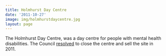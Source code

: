 ```yaml
---
title: Holmhurst Day Centre 
date: '2011-10-27'
image: img/holmhurstdaycentre.jpg
layout: page
---
```

The Holmhurst Day Centre, was a day centre for people with mental health disabilities. The Council [resolved](https://moderngov.southwark.gov.uk/documents/s19568/Report%20Holmhurst.pdf) to close the centre and sell the site in 2011. 

